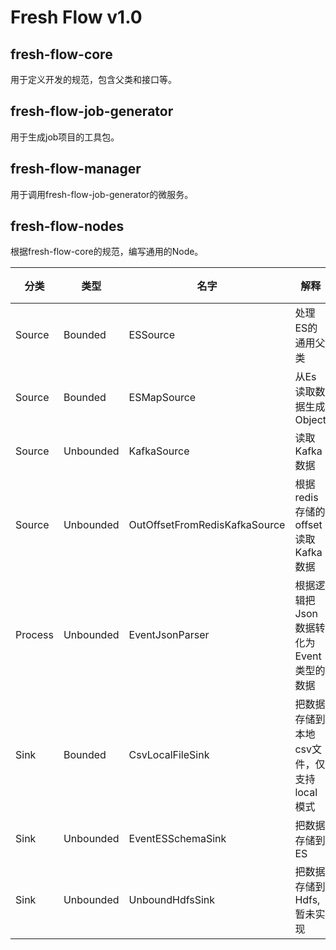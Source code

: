 # Fresh Flow v1.0

## fresh-flow-core

用于定义开发的规范，包含父类和接口等。

## fresh-flow-job-generator

用于生成job项目的工具包。

## fresh-flow-manager

用于调用fresh-flow-job-generator的微服务。

## fresh-flow-nodes

根据fresh-flow-core的规范，编写通用的Node。

分类 | 类型 | 名字 | 解释 | 作用
---|---|---|---|---
Source | Bounded | ESSource | 处理ES的通用父类 |
Source | Bounded | ESMapSource | 从Es读取数据生成Object |
Source | Unbounded | KafkaSource | 读取Kafka数据 |
Source | Unbounded | OutOffsetFromRedisKafkaSource | 根据redis存储的offset读取Kafka数据 |
Process | Unbounded | EventJsonParser | 根据逻辑把Json数据转化为Event类型的数据 |
Sink | Bounded | CsvLocalFileSink | 把数据存储到本地csv文件，仅支持local模式 |
Sink | Unbounded| EventESSchemaSink | 把数据存储到ES |
Sink | Unbounded | UnboundHdfsSink | 把数据存储到Hdfs,暂未实现 |